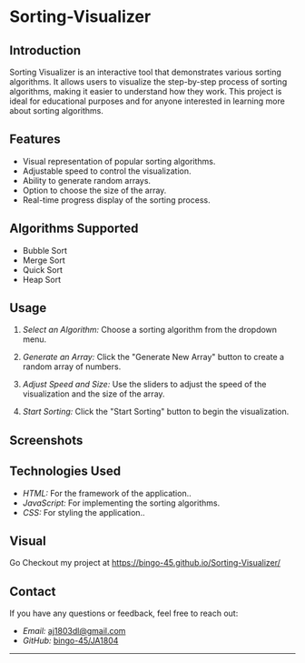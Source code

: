 # Sorting-Visualizer

## Introduction
Sorting Visualizer is an interactive tool that demonstrates various sorting algorithms. It allows users to visualize the step-by-step process of sorting algorithms, making it easier to understand how they work. This project is ideal for educational purposes and for anyone interested in learning more about sorting algorithms.

## Features
- Visual representation of popular sorting algorithms.
- Adjustable speed to control the visualization.
- Ability to generate random arrays.
- Option to choose the size of the array.
- Real-time progress display of the sorting process.

## Algorithms Supported
- Bubble Sort
- Merge Sort
- Quick Sort
- Heap Sort


## Usage
1. *Select an Algorithm:*
    Choose a sorting algorithm from the dropdown menu.

2. *Generate an Array:*
    Click the "Generate New Array" button to create a random array of numbers.

3. *Adjust Speed and Size:*
    Use the sliders to adjust the speed of the visualization and the size of the array.

4. *Start Sorting:*
    Click the "Start Sorting" button to begin the visualization.

## Screenshots



## Technologies Used
- *HTML:* For the framework of the application..
- *JavaScript:* For implementing the sorting algorithms.
- *CSS:* For styling the application..


## Visual
Go Checkout my project at https://bingo-45.github.io/Sorting-Visualizer/

## Contact
If you have any questions or feedback, feel free to reach out:

- *Email:* aj1803dl@gmail.com
- *GitHub:* [bingo-45/JA1804](https://github.com/bingo-45)

---



